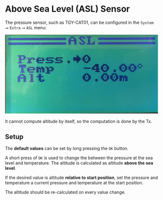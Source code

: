 # Above Sea Level (ASL) Sensor

The pressure sensor, such as TGY-CAT01, can be configured
in the `System` ⭢ `Extra` ⭢ `ASL` menu:

![ASL Menu](asl.jpg)

It cannot compute altitude by itself, so the computation is done by the Tx.

## Setup

The **default values** can be set by long pressing the `OK` button.

A short press of `OK` is used to change the between the pressure at the sea
level and temperature. The altitude is calculated as altitude **above the
sea level**.

If the desired value is altitude **relative to start position**,
set the pressure and temperature a current pressure and temperature
at the start position.

The altitude should be re-calculated on every value change.



